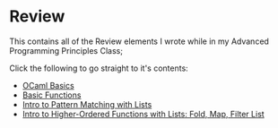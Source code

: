# Review
This contains all of the Review elements I wrote while in my Advanced Programming Principles Class;

Click the following to go straight to it's contents:
- [OCaml Basics](https://github.com/narlock/ocaml-archive/blob/main/Review/Content%20Files/ocaml_basics.ml)
- [Basic Functions](https://github.com/narlock/ocaml-archive/blob/main/Review/Content%20Files/ocaml_basicFunctions.ml)
- [Intro to Pattern Matching with Lists](https://github.com/narlock/ocaml-archive/blob/main/Review/Content%20Files/list_patternMatch.ml)
- [Intro to Higher-Ordered Functions with Lists: Fold, Map, Filter List]()
